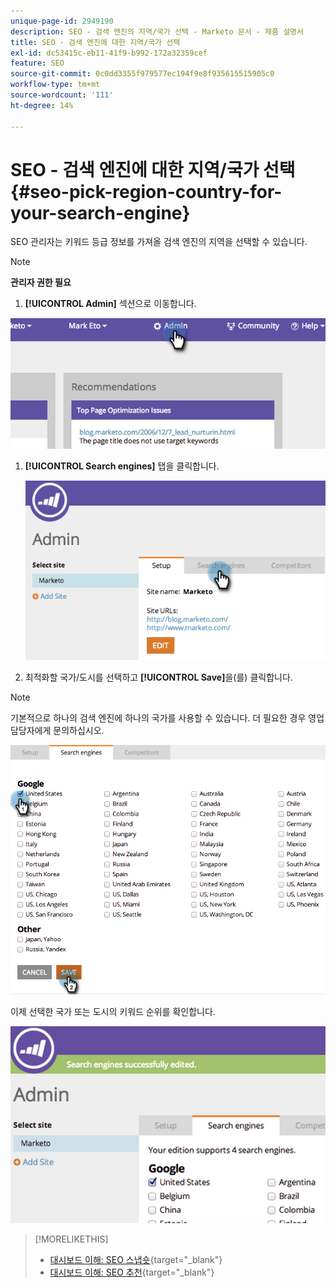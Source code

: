 ```yaml
---
unique-page-id: 2949190
description: SEO - 검색 엔진의 지역/국가 선택 - Marketo 문서 - 제품 설명서
title: SEO - 검색 엔진에 대한 지역/국가 선택
exl-id: dc53415c-eb11-41f9-b992-172a32359cef
feature: SEO
source-git-commit: 0c0dd3355f979577ec194f9e8f935615515905c0
workflow-type: tm+mt
source-wordcount: '111'
ht-degree: 14%

---
```


# SEO - 검색 엔진에 대한 지역/국가 선택 {#seo-pick-region-country-for-your-search-engine}

SEO 관리자는 키워드 등급 정보를 가져올 검색 엔진의 지역을 선택할 수 있습니다.

>[!NOTE]
>
>**관리자 권한 필요**

1. **[!UICONTROL Admin]** 섹션으로 이동합니다.

![](assets/image2014-9-17-21-3a6-3a43.png)

1. **[!UICONTROL Search engines]** 탭을 클릭합니다.

   ![](assets/image2014-9-17-21-3a7-3a25.png)

1. 최적화할 국가/도시를 선택하고 **[!UICONTROL Save]**&#x200B;을(를) 클릭합니다.

>[!NOTE]
>
>기본적으로 하나의 검색 엔진에 하나의 국가를 사용할 수 있습니다. 더 필요한 경우 영업 담당자에게 문의하십시오.

![](assets/image2014-9-17-21-3a8-3a8.png)

이제 선택한 국가 또는 도시의 키워드 순위를 확인합니다.

![](assets/image2014-9-17-21-3a8-3a15.png)

>[!MORELIKETHIS]
>
>* [대시보드 이해: SEO 스냅숏](/help/marketo/product-docs/additional-apps/seo/understanding-seo/understanding-the-seo-dashboard-seo-snapshot.md){target="_blank"}
>* [대시보드 이해: SEO 추천](/help/marketo/product-docs/additional-apps/seo/understanding-seo/understanding-the-seo-dashboard-seo-recommendations.md){target="_blank"}
